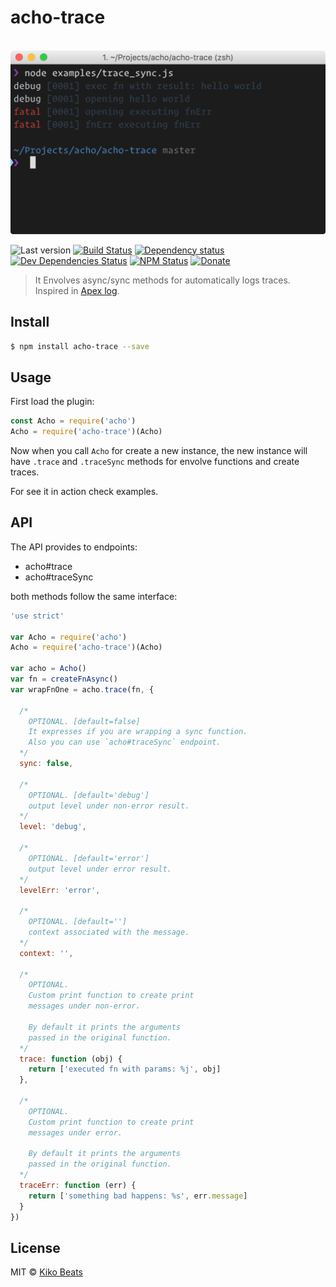 # acho-trace

<p align="center">
  <br>
  <img src="header.png" width="650" alt="acho-trace">
  <br>
</p>

![Last version](https://img.shields.io/github/tag/achohq/acho-trace.svg?style=flat-square)
[![Build Status](https://img.shields.io/travis/achohq/acho-trace/master.svg?style=flat-square)](https://travis-ci.org/achohq/acho-trace)
[![Dependency status](https://img.shields.io/david/achohq/acho-trace.svg?style=flat-square)](https://david-dm.org/achohq/acho-trace)
[![Dev Dependencies Status](https://img.shields.io/david/dev/achohq/acho-trace.svg?style=flat-square)](https://david-dm.org/achohq/acho-trace#info=devDependencies)
[![NPM Status](https://img.shields.io/npm/dm/acho-trace.svg?style=flat-square)](https://www.npmjs.org/package/acho-trace)
[![Donate](https://img.shields.io/badge/donate-paypal-blue.svg?style=flat-square)](https://paypal.me/kikobeats)

> It Envolves async/sync methods for automatically logs traces. Inspired in [Apex log](https://medium.com/@tjholowaychuk/apex-log-e8d9627f4a9a#.bcewdjlmr).

## Install

```bash
$ npm install acho-trace --save
```

## Usage

First load the plugin:

```js
const Acho = require('acho')
Acho = require('acho-trace')(Acho)
```
Now when you call `Acho` for create a new instance, the new instance will have `.trace` and `.traceSync` methods for envolve functions and create traces.

For see it in action check examples.

## API

The API provides to endpoints:

- acho#trace
- acho#traceSync

both methods follow the same interface:

```js
'use strict'

var Acho = require('acho')
Acho = require('acho-trace')(Acho)

var acho = Acho()
var fn = createFnAsync()
var wrapFnOne = acho.trace(fn, {

  /*
    OPTIONAL. [default=false]
    It expresses if you are wrapping a sync function.
    Also you can use `acho#traceSync` endpoint.
  */
  sync: false,

  /*
    OPTIONAL. [default='debug']
    output level under non-error result.
  */
  level: 'debug',

  /*
    OPTIONAL. [default='error']
    output level under error result.
  */
  levelErr: 'error',

  /*
    OPTIONAL. [default='']
    context associated with the message.
  */
  context: '',

  /*
    OPTIONAL.
    Custom print function to create print
    messages under non-error.

    By default it prints the arguments
    passed in the original function.
  */
  trace: function (obj) {
    return ['executed fn with params: %j', obj]
  },

  /*
    OPTIONAL.
    Custom print function to create print
    messages under error.

    By default it prints the arguments
    passed in the original function.
  */
  traceErr: function (err) {
    return ['something bad happens: %s', err.message]
  }
})
```

## License

MIT © [Kiko Beats](http://www.kikobeats.com)
